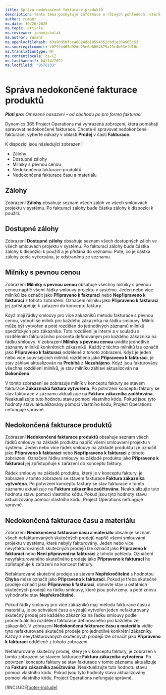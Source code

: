 ```yaml
---
title: Správa nedokončené fakturace produktů
description: Tento téma poskytuje informace o různých pohledech, které jsou k dispozici při správě nevyřízených fakturací u projektů.
author: rumant
ms.date: 10/26/2020
ms.topic: article
ms.reviewer: johnmichalak
ms.author: rumant
ms.openlocfilehash: b3a90d50fcca8824db10594352cbd1e204665c53
ms.sourcegitcommit: c0792bd65d92db25e0e8864879a19c4b93efb10c
ms.translationtype: HT
ms.contentlocale: cs-CZ
ms.lasthandoff: 04/14/2022
ms.locfileid: "8578133"
---
```

# <a name="manage-project-billing-backlog"></a>Správa nedokončené fakturace produktů 

_**Platí pro:** Omezené nasazení – od obchodu po pro forma fakturaci_

Dynamics 365 Project Operations má vyhrazená zobrazení, která pomáhají spravovat nedokončené fakturace. Chcete-li spravovat nedokončené fakturace, vyberte odkazy v oblasti **Prodej** v části **Fakturace**. 

K dispozici jsou následující zobrazení:

- Zálohy
- Dostupné zálohy
- Milníky s pevnou cenou
- Nedokončená fakturace produktů
- Nedokončená fakturace času a materiálu

## <a name="retainers-and-advances"></a>Zálohy

Zobrazení **Zálohy** obsahuje seznam všech záloh ve všech smlouvách projektu v systému. Po fakturaci zálohy bude částka zálohy k dispozici k použití.

## <a name="available-retainers-and-advances"></a>Dostupné zálohy

Zobrazení **Dostupné zálohy** obsahuje seznam všech dostupných záloh ve všech smlouvách projektu v systému. Po fakturaci zálohy bude částka zálohy k dispozici k použití a je přidána do seznamu. Poté, co je částka zálohy zcela vyčerpána, je odstraněna ze seznamu.

## <a name="fixed-price-milestones"></a>Milníky s pevnou cenou

Zobrazení **Milníky s pevnou cenou** obsahuje všechny milníky s pevnou cenou napříč všemi řádky smlouvy projektu v systému. Jeden nebo více milníků lze označit jako **Připraveno k fakturaci** nebo **Nepřipraveno k fakturaci** z tohoto zobrazení. Označení milníku jako **Připraveno k fakturaci** jej zpřístupňuje k zařazení do konceptu faktury.

Když mají řádky smlouvy pro více zákazníků metodu fakturace s pevnou cenou, vytvoří se milník pro každého zákazníka na řádku smlouvy. Milník může být vytvořen a poté rozdělen do jednotlivých záznamů milníků specifických pro zákazníka. Toto rozdělení je interní a v souladu s rozdělením fakturačního procenta definovaným pro každého zákazníka na řádku smlouvy. V zobrazení **Milníky s pevnou cenou** uvidíte jednotlivé záznamy milníků konkrétních zákazníků. Každý z těchto milníků lze označit jako **Připraveno k fakturaci** odděleně z tohoto zobrazení. Když je jeden nebo více souvisejících milníků rozděleno jako **Připraveno k fakturaci**, je stav záhlaví aktualizován na **Probíhá** z **Nezahájeno**. Když jsou fakturovány všechna rozdělení milníků, je stav milníku záhlaví aktualizován na **Dokončeno**.

V tomto zobrazení se zobrazuje milník v konceptu faktury se stavem fakturace **Zákaznická faktura vytvořena**. Po potvrzení konceptu faktury se stav fakturace v záznamu aktualizuje na **Faktura zákazníka zaúčtována**. Neaktualizujte tuto hodnotu stavu pomocí vlastního kódu. Pokud jsou tyto hodnoty stavu aktualizovány pomocí vlastního kódu, Project Operations nefunguje správně.

## <a name="product-billing-backlog"></a>Nedokončená fakturace produktů

Zobrazení **Nedokončená fakturace produktů** obsahuje seznam všech řádků smlouvy na základě produktu napříč všemi smlouvami projektu v systému. Jeden nebo více řádek smlouvy na základě produktu lze označit jako **Připraveno k fakturaci** nebo **Nepřipraveno k fakturaci** z tohoto zobrazení. Označení řádku smlouvy na základě produktu jako **Připraveno k fakturaci** jej zpřístupňuje k zařazení do konceptu faktury.

Řádek smlouvy na základě produktu, který je v konceptu faktury, je zobrazen v tomto zobrazení se stavem fakturace **Faktura zákazníka vytvořena**. Po potvrzení konceptu faktury se stav fakturace v tomto záznamu aktualizuje na **Faktura zákazníka zaúčtována**. Neaktualizujte tuto hodnotu stavu pomocí vlastního kódu. Pokud jsou tyto hodnoty stavu aktualizovány pomocí vlastního kódu, Project Operations nefunguje správně.

## <a name="time-and-material-billing-backlog"></a>Nedokončená fakturace času a materiálu

Zobrazení **Nedokončená fakturace času a materiálu** obsahuje seznam všech nefakturovaných skutečných prodejů napříč všemi smlouvami projektu v systému, které nebyly fakturovány. Jeden nebo více nevyfakturovaných skutečných prodejů lze označit jako **Připraveno k fakturaci** nebo **Není připraveni na fakturaci** z tohoto pohledu. Označení nevyfakturovaného skutečného prodeje jako **Připraveno k fakturaci** ho zpřístupňuje k zařazení na koncept faktury.

Nefakturované skutečné prodeje se stavem **Nepřekročitelné** s hodnotou **Chyba** nelze označit jako **Připraveno k fakturaci**. Pokud je třeba skutečné prodeje označit jako **Připraveno k fakturaci**, obnovte stav u ostatních skutečných prodejů na řádku smlouvy, které jsou potvrzeny. a poté znovu vyhodnoťte stav **Nepřekročitelné**.

Pokud řádky smlouvy pro více zákazníků mají metodu fakturace času a materiálu, je po schválení času a výdajů vytvořen jeden nefakturovaný skutečný prodej pro každého zákazníka na řádku smlouvy podle procentuálního rozdělení fakturace definovaného pro každého ze zákazníků. V zobrazení **Nedokončená fakturace času a materiálu** vidíte tyto nefakturované skutečné prodeje pro jednotlivé konkrétní zákazníky. Každý z nevyfakturovaných skutečných prodejů lze označit jako **Připraveno k fakturaci** odděleně z tohoto zobrazení.

Nefakturovaný skutečný prodej, který je v konceptu faktury, je zobrazen v tomto zobrazení se stavem fakturace **Faktura zákazníka vytvořena**. Po potvrzení konceptu faktury se stav fakturace v tomto záznamu aktualizuje na **Faktura zákazníka zaúčtována**. Neaktualizujte tuto hodnotu stavu pomocí vlastního kódu. Pokud jsou tyto hodnoty stavu aktualizovány pomocí vlastního kódu, Project Operations nefunguje správně.


[!INCLUDE[footer-include](../../includes/footer-banner.md)]

